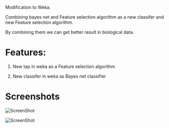 Modification to Weka.

Combining bayes net and Feature selection algorithm as  a new classifer and new Feature selection algorithm.

By combining them we can get better result in biological data.




Features:
=
   1) New tap in weka as a Feature selection algorithm
   
   2) New classifer in weka as Bayes net classifier
   
Screenshots
=


![ScreenShot](https://raw.github.com/HadiAsiaie/weka/master/screenshots/weka.png)

![ScreenShot](https://raw.github.com/HadiAsiaie/weka/master/screenshots/wekaSmaller.png)
